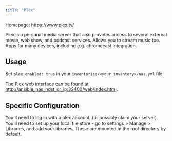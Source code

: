 ```yaml
---
title: "Plex"
---
```


Homepage: <https://www.plex.tv/>

Plex is a personal media server that also provides access to several external movie, web show, and podcast services. Allows you to stream music too. Apps for many devices, including e.g. chromecast integration.

## Usage

Set `plex_enabled: true` in your `inventories/<your_inventory>/nas.yml` file.

The Plex web interface can be found at <http://ansible_nas_host_or_ip:32400/web/index.html>.

## Specific Configuration

You'll need to log in with a plex account, (or possibly claim your server).
You'll need to set up your local file store - go to settings > Manage > Libraries, and add your libraries. These are mounted in the root directory by default.
